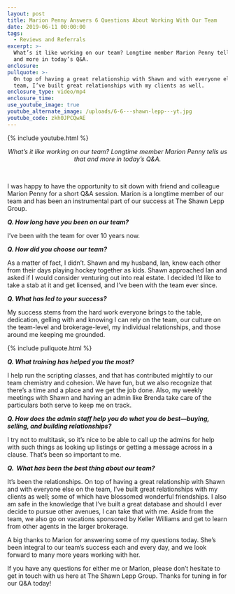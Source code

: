 ```yaml
---
layout: post
title: Marion Penny Answers 6 Questions About Working With Our Team
date: 2019-06-11 00:00:00
tags:
  - Reviews and Referrals
excerpt: >-
  What’s it like working on our team? Longtime member Marion Penny tells us that
  and more in today’s Q&A.
enclosure:
pullquote: >-
  On top of having a great relationship with Shawn and with everyone else on the
  team, I’ve built great relationships with my clients as well.
enclosure_type: video/mp4
enclosure_time:
use_youtube_image: true
youtube_alternate_image: /uploads/6-6---shawn-lepp---yt.jpg
youtube_code: zkh0JPCQwAE
---
```


{% include youtube.html %}

<center><em>What&rsquo;s it like working on our team? Longtime member Marion Penny tells us that and more in today&rsquo;s Q&amp;A.</em></center>

&nbsp;

I was happy to have the opportunity to sit down with friend and colleague Marion Penny for a short Q&A session. Marion is a longtime member of our team and has been an instrumental part of our success at The Shawn Lepp Group.

***Q. How long have you been on our team?***

I’ve been with the team for over 10 years now.

***Q. How did you choose our team?***

As a matter of fact, I didn’t. Shawn and my husband, Ian, knew each other from their days playing hockey together as kids. Shawn approached Ian and asked if I would consider venturing out into real estate. I decided I’d like to take a stab at it and get licensed, and I’ve been with the team ever since.

***Q. What has led to your success?***

My success stems from the hard work everyone brings to the table, dedication, gelling with and knowing I can rely on the team, our culture on the team-level and brokerage-level, my individual relationships, and those around me keeping me grounded.

{% include pullquote.html %}

***Q. What training has helped you the most?***

I help run the scripting classes, and that has contributed mightily to our team chemistry and cohesion. We have fun, but we also recognize that there’s a time and a place and we get the job done. Also, my weekly meetings with Shawn and having an admin like Brenda take care of the particulars both serve to keep me on track.

***Q. How does the admin staff help you do what you do best—buying, selling, and building relationships?***

I try not to multitask, so it’s nice to be able to call up the admins for help with such things as looking up listings or getting a message across in a clause. That’s been so important to me.

***Q. &nbsp;What has been the best thing about our team?***

It’s been the relationships. On top of having a great relationship with Shawn and with everyone else on the team, I’ve built great relationships with my clients as well; some of which have blossomed wonderful friendships. I also am safe in the knowledge that I’ve built a great database and should I ever decide to pursue other avenues, I can take that with me. Aside from the team, we also go on vacations sponsored by Keller Williams and get to learn from other agents in the larger brokerage.

A big thanks to Marion for answering some of my questions today. She’s been integral to our team’s success each and every day, and we look forward to many more years working with her.

If you have any questions for either me or Marion, please don’t hesitate to get in touch with us here at The Shawn Lepp Group. Thanks for tuning in for our Q&A today\!